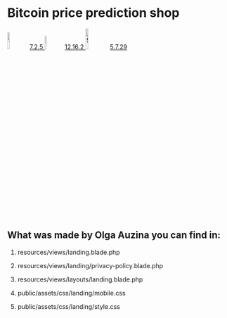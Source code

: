 # Bitcoin price prediction shop

<p>
    <a href="https://www.php.net/releases/7_2_5.php">
        <img src="https://www.php.net/images/logos/php-logo.svg" alt="7.2.5" width="10%"/>7.2.5
    </a>
    <a href="https://nodejs.org/en/blog/release/v12.16.2/">
        <img src="https://nodejs.org/static/images/logo.svg" alt="12.16.2" width="9%"/>12.16.2
    </a>
    <a href="https://dev.mysql.com/doc/relnotes/mysql/5.7/en/news-5-7-29.html">
        <img src="https://cdn.worldvectorlogo.com/logos/mysql.svg" alt="5.7.29" width="11%">5.7.29
    </a>
</p>


## What was made by Olga Auzina you can find in:

1. resources/views/landing.blade.php

2. resources/views/landing/privacy-policy.blade.php

3. resources/views/layouts/landing.blade.php

4. public/assets/css/landing/mobile.css

5. public/assets/css/landing/style.css
